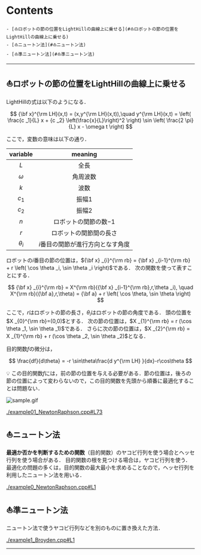 # Contents

    - [⛵️ロボットの節の位置をLightHillの曲線上に乗せる](#⛵️ロボットの節の位置をLightHillの曲線上に乗せる)
    - [⛵️ニュートン法](#⛵️ニュートン法)
    - [⛵️準ニュートン法](#⛵️準ニュートン法)


---
## ⛵️ロボットの節の位置をLightHillの曲線上に乗せる 

LightHillの式は以下のようになる．

$$
{\bf x}^{\rm LH}(x,t) = (x,y^{\rm LH}(x,t)),\quad
y^{\rm LH}(x,t) = \left( \frac{c _1}{L} x + {c _2} \left(\frac{x}{L}\right)^2 \right) \sin \left( \frac{2 \pi}{L} x - \omega t \right)
$$

ここで，変数の意味は以下の通り．

| variable | meaning |
|:---:|:---:|
| $`L`$ | 全長 |
| $`\omega`$ | 角周波数 |
| $`k`$ | 波数 |
| $`c _1`$ | 振幅1 |
| $`c _2`$ | 振幅2 |
| $`n`$ | ロボットの関節の数$`-1`$ |
| $`r`$ | ロボットの関節間の長さ |
| $`\theta _i`$ | $`i`$番目の関節が進行方向となす角度 |

ロボットの$`i`$番目の節の位置は，$`{\bf x} _{i}^{\rm rb} = {\bf x} _{i-1}^{\rm rb} + r \left( \cos \theta _i, \sin \theta _i \right)`$である．
次の関数を使って表すことにする．

$$
{\bf x} _{i}^{\rm rb} = X^{\rm rb}({\bf x} _{i-1}^{\rm rb},r,\theta _i),
\quad X^{\rm rb}({\bf a},r,\theta) = {\bf a} + r \left( \cos \theta, \sin \theta \right)
$$

ここで，$`r`$はロボットの節の長さ，$`\theta _i`$はロボットの節の角度である．
頭の位置を$`X _{0}^{\rm rb}=(0,0)`$とする．
次の節の位置は，$`X _{1}^{\rm rb} = r (\cos \theta _1, \sin \theta _1)`$である．
さらに次の節の位置は，$`X _{2}^{\rm rb} = X _{1}^{\rm rb} + r (\cos \theta _2, \sin \theta _2)`$となる．

目的関数$`f`$の微分は，

$$
\frac{df}{d\theta} = -r \sin\theta\frac{d y^{\rm LH} }{dx}-r\cos\theta
$$

💡 この目的関数$`f`$には，前の節の位置を与える必要がある．節の位置は，後ろの節の位置によって変わらないので，この目的関数を先頭から順番に最適化することは問題ない．

![sample.gif](sample.gif)


[./example01_NewtonRaphson.cpp#L73](./example01_NewtonRaphson.cpp#L73)


## ⛵️ニュートン法 

**最適か否かを判断するための関数**（目的関数）のヤコビ行列を使う場合とヘッセ行列を使う場合がある．
目的関数の根を見つける場合は，ヤコビ行列を使う．
最適化の問題の多くは，目的関数の最大最小を求めることなので，ヘッセ行列を利用したニュートン法を用いる．


[./example0_NewtonRaphson.cpp#L1](./example0_NewtonRaphson.cpp#L1)


## ⛵️準ニュートン法 

ニュートン法で使うヤコビ行列などを別のものに置き換えた方法．


[./example1_Broyden.cpp#L1](./example1_Broyden.cpp#L1)


---
